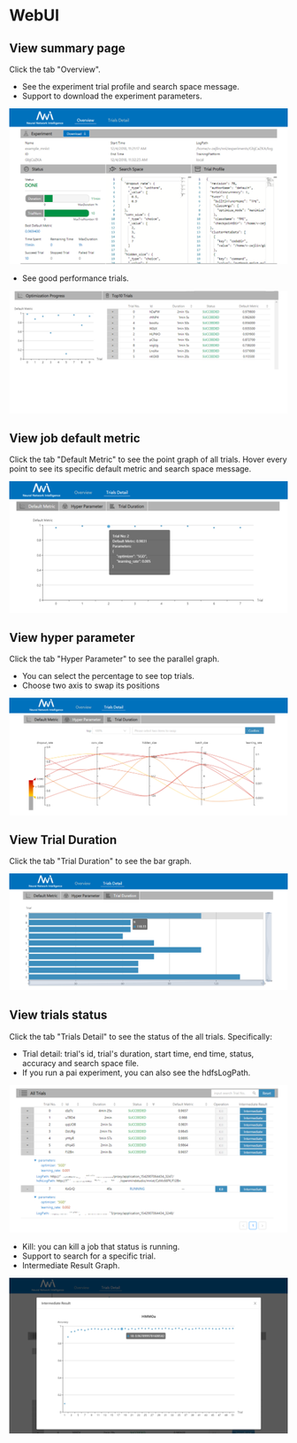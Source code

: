 # WebUI

## View summary page

Click the tab "Overview".

* See the experiment trial profile and search space message.
* Support to download the experiment parameters.

![](./img/over1.png)
* See good performance trials.

![](./img/over2.png)

## View job default metric

Click the tab "Default Metric" to see the point graph of all trials. Hover every point to see its specific default metric and search space message.

![](./img/accuracy.png)

## View hyper parameter

Click the tab "Hyper Parameter" to see the parallel graph.

* You can select the percentage to see top trials.
* Choose two axis to swap its positions

![](./img/hyperPara.png)

## View Trial Duration

Click the tab "Trial Duration" to see the bar graph.

![](./img/trial_duration.png)

## View trials status 

Click the tab "Trials Detail" to see the status of the all trials. Specifically:

* Trial detail: trial's id, trial's duration, start time, end time, status, accuracy and search space file.
* If you run a pai experiment, you can also see the hdfsLogPath.

![](./img/table_openrow.png)

* Kill: you can kill a job that status is running.
* Support to search for a specific trial.
* Intermediate Result Graph.

![](./img/intermediate.png)